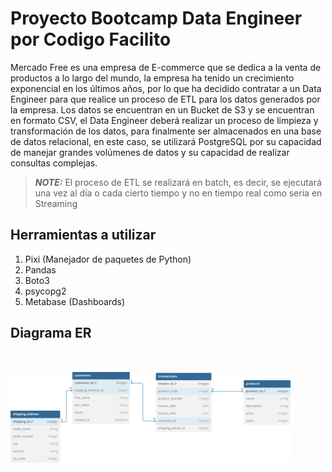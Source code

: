 # Proyecto Bootcamp Data Engineer por Codigo Facilito

Mercado Free es una empresa de E-commerce que se dedica a la venta de productos a lo largo del mundo, la empresa ha tenido un crecimiento exponencial en los últimos años, por lo que ha decidido contratar a un Data Engineer para que realice un proceso de ETL para los datos generados por la empresa. Los datos se encuentran en un Bucket de S3 y se encuentran en formato CSV, el Data Engineer deberá realizar un proceso de limpieza y transformación de los datos, para finalmente ser almacenados en una base de datos relacional, en este caso, se utilizará PostgreSQL por su capacidad de manejar grandes volúmenes de datos y su capacidad de realizar consultas complejas.

> **_NOTE:_** El proceso de ETL se realizará en batch, es decir, se ejecutará una vez al día o cada cierto tiempo y no en tiempo real como seria en Streaming


## Herramientas a utilizar

1. Pixi (Manejador de paquetes de Python)
2. Pandas
3. Boto3
4. psycopg2
5. Metabase (Dashboards)


## Diagrama ER
<img src="./mercado-free.svg" width="450" style="margin-top: 2rem">


